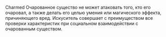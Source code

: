 Charmed 
    Очарованное существо не может атаковать того, кто его очаровал, а также делать его целью умения или магического эффекта, причиняющего вред.
    Искуситель совершает с преимуществом все проверки характеристик при социальном взаимодействии с очарованным существом.
